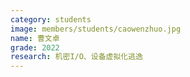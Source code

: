 ```yaml
---
category: students
image: members/students/caowenzhuo.jpg
name: 曹文卓
grade: 2022
research: 机密I/O、设备虚拟化逃逸
---
```

